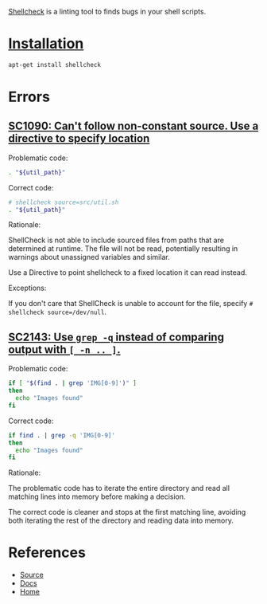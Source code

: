 [Shellcheck](https://www.shellcheck.net/) is a linting tool to finds bugs in your shell scripts.

# [Installation](https://github.com/koalaman/shellcheck#installing)

```bash
apt-get install shellcheck
```

# Errors

## [SC1090: Can't follow non-constant source. Use a directive to specify location](https://www.shellcheck.net/wiki/SC1090)

Problematic code:

```bash
. "${util_path}"
```

Correct code:

```bash
# shellcheck source=src/util.sh
. "${util_path}"
```

Rationale:

ShellCheck is not able to include sourced files from paths that are determined at runtime. The file will not be read, potentially resulting in warnings about unassigned variables and similar.

Use a Directive to point shellcheck to a fixed location it can read instead.

Exceptions:

If you don't care that ShellCheck is unable to account for the file, specify `# shellcheck source=/dev/null`.

## [SC2143: Use `grep -q` instead of comparing output with `[ -n .. ]`.](https://www.shellcheck.net/wiki/SC2143)

Problematic code:

```bash
if [ "$(find . | grep 'IMG[0-9]')" ]
then
  echo "Images found"
fi
```

Correct code:

```bash
if find . | grep -q 'IMG[0-9]'
then
  echo "Images found"
fi
```

Rationale:

The problematic code has to iterate the entire directory and read all matching lines into memory before making a decision.

The correct code is cleaner and stops at the first matching line, avoiding both iterating the rest of the directory and reading data into memory.

# References

- [Source](https://github.com/koalaman/shellcheck)
- [Docs](https://www.shellcheck.net/wiki/Home)
- [Home](https://www.shellcheck.net/)
